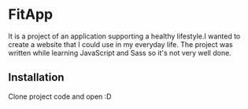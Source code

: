 # FitApp
It is a project of an application supporting a healthy lifestyle.I wanted to create a website that I could use in my everyday life.
The project was written while learning JavaScript and Sass so it's not very well done.


## Installation
Clone project code and open :D
